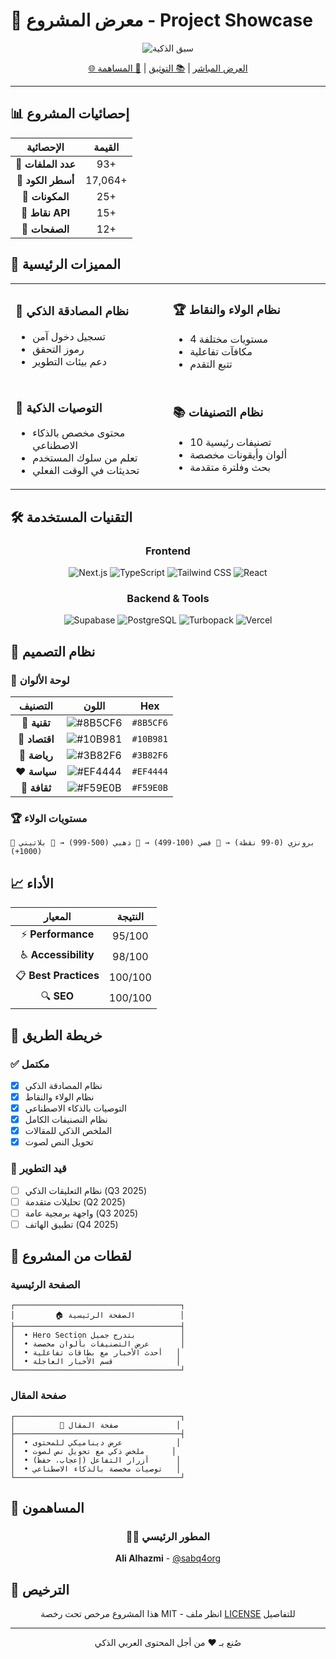 # 🌟 معرض المشروع - Project Showcase

<div align="center">

![سبق الذكية](https://img.shields.io/badge/سبق_الذكية-نظام_إدارة_المحتوى_الذكي-gradient?style=for-the-badge&labelColor=667eea&color=f093fb)

[🌐 العرض المباشر](https://sabq-ai-cms.vercel.app) | [📚 التوثيق](../PROJECT_DOCUMENTATION.md) | [🤝 المساهمة](../CONTRIBUTING.md)

</div>

---

## 📊 إحصائيات المشروع

<div align="center">

| الإحصائية | القيمة |
|:---:|:---:|
| 📁 **عدد الملفات** | 93+ |
| 📝 **أسطر الكود** | 17,064+ |
| 🧩 **المكونات** | 25+ |
| 🔌 **نقاط API** | 15+ |
| 📄 **الصفحات** | 12+ |

</div>

## 🎯 المميزات الرئيسية

<table>
<tr>
<td width="50%">

### 🔐 نظام المصادقة الذكي
- تسجيل دخول آمن
- رموز التحقق
- دعم بيئات التطوير

</td>
<td width="50%">

### 🏆 نظام الولاء والنقاط
- 4 مستويات مختلفة
- مكافآت تفاعلية
- تتبع التقدم

</td>
</tr>
<tr>
<td width="50%">

### 🤖 التوصيات الذكية
- محتوى مخصص بالذكاء الاصطناعي
- تعلم من سلوك المستخدم
- تحديثات في الوقت الفعلي

</td>
<td width="50%">

### 📚 نظام التصنيفات
- 10 تصنيفات رئيسية
- ألوان وأيقونات مخصصة
- بحث وفلترة متقدمة

</td>
</tr>
</table>

## 🛠️ التقنيات المستخدمة

<div align="center">

### Frontend
![Next.js](https://img.shields.io/badge/Next.js-15.3.3-black?style=flat-square&logo=nextdotjs)
![TypeScript](https://img.shields.io/badge/TypeScript-5.x-blue?style=flat-square&logo=typescript)
![Tailwind CSS](https://img.shields.io/badge/Tailwind-3.x-38B2AC?style=flat-square&logo=tailwind-css)
![React](https://img.shields.io/badge/React-19.x-61DAFB?style=flat-square&logo=react)

### Backend & Tools
![Supabase](https://img.shields.io/badge/Supabase-Latest-3ECF8E?style=flat-square&logo=supabase)
![PostgreSQL](https://img.shields.io/badge/PostgreSQL-15.x-316192?style=flat-square&logo=postgresql)
![Turbopack](https://img.shields.io/badge/Turbopack-Latest-EF4444?style=flat-square)
![Vercel](https://img.shields.io/badge/Vercel-Deploy-black?style=flat-square&logo=vercel)

</div>

## 🎨 نظام التصميم

### 🎨 لوحة الألوان

<div align="center">

| التصنيف | اللون | Hex |
|:---:|:---:|:---:|
| 💜 **تقنية** | ![#8B5CF6](https://via.placeholder.com/15/8B5CF6/000000?text=+) | `#8B5CF6` |
| 💚 **اقتصاد** | ![#10B981](https://via.placeholder.com/15/10B981/000000?text=+) | `#10B981` |
| 💙 **رياضة** | ![#3B82F6](https://via.placeholder.com/15/3B82F6/000000?text=+) | `#3B82F6` |
| ❤️ **سياسة** | ![#EF4444](https://via.placeholder.com/15/EF4444/000000?text=+) | `#EF4444` |
| 💛 **ثقافة** | ![#F59E0B](https://via.placeholder.com/15/F59E0B/000000?text=+) | `#F59E0B` |

</div>

### 🏆 مستويات الولاء

```
🥉 برونزي (0-99 نقطة) → 🥈 فضي (100-499) → 🥇 ذهبي (500-999) → 💎 بلاتيني (1000+)
```

## 📈 الأداء

<div align="center">

| المعيار | النتيجة |
|:---:|:---:|
| ⚡ **Performance** | 95/100 |
| ♿ **Accessibility** | 98/100 |
| 📋 **Best Practices** | 100/100 |
| 🔍 **SEO** | 100/100 |

</div>

## 🚀 خريطة الطريق

### ✅ مكتمل
- [x] نظام المصادقة الذكي
- [x] نظام الولاء والنقاط
- [x] التوصيات بالذكاء الاصطناعي
- [x] نظام التصنيفات الكامل
- [x] الملخص الذكي للمقالات
- [x] تحويل النص لصوت

### 🚧 قيد التطوير
- [ ] نظام التعليقات الذكي (Q3 2025)
- [ ] تحليلات متقدمة (Q2 2025)
- [ ] واجهة برمجية عامة (Q3 2025)
- [ ] تطبيق الهاتف (Q4 2025)

## 📸 لقطات من المشروع

### الصفحة الرئيسية
```
┌─────────────────────────────────────┐
│         🏠 الصفحة الرئيسية          │
├─────────────────────────────────────┤
│  • Hero Section بتدرج جميل          │
│  • عرض التصنيفات بألوان مخصصة       │
│  • أحدث الأخبار مع بطاقات تفاعلية   │
│  • قسم الأخبار العاجلة              │
└─────────────────────────────────────┘
```

### صفحة المقال
```
┌─────────────────────────────────────┐
│          📰 صفحة المقال             │
├─────────────────────────────────────┤
│  • عرض ديناميكي للمحتوى            │
│  • ملخص ذكي مع تحويل نص لصوت      │
│  • أزرار التفاعل (إعجاب، حفظ)      │
│  • توصيات مخصصة بالذكاء الاصطناعي   │
└─────────────────────────────────────┘
```

## 🤝 المساهمون

<div align="center">

### 👨‍💻 المطور الرئيسي
**Ali Alhazmi** - [@sabq4org](https://github.com/sabq4org)

</div>

## 📜 الترخيص

<div align="center">

هذا المشروع مرخص تحت رخصة MIT - انظر ملف [LICENSE](../LICENSE) للتفاصيل

---

صُنع بـ ❤️ من أجل المحتوى العربي الذكي

</div> 